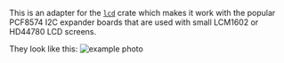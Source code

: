 This is an adapter for the [`lcd`][lcd] crate which makes it work with the popular PCF8574
I2C expander boards that are used with small LCM1602 or HD44780 LCD screens.

They look like this:
![example photo](http://yourduino.com/docs/LCD-20x4-New3-800.jpg)

[lcd]: https://github.com/idubrov/lcd
